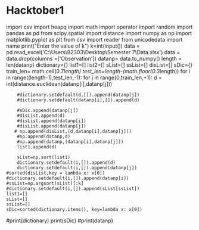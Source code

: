 # Hacktober1
import csv
import heapq
import math
import operator
import random
import pandas as pd
from scipy.spatial import distance
import numpy as np
import matplotlib.pyplot as plt
from csv import reader
from unicodedata import name
print("Enter the value of k")
k=int(input())
data = pd.read_excel('C:\\Users\\92303\\Desktop\\Semester 7\\Data.xlsx')
data = data.drop(columns =['Observation'])
datanp= data.to_numpy()
length = len(datanp)
dictionary={}
list1=[]
list2=[]
sList=[]
ssList=[]
disList=[]
sDic={}
train_len= math.ceil(0.7*length)
test_len=length-(math.floor(0.3*length))
for i in range((length-1),test_len,-1):
    for j in range(0,train_len,+1):
        d = int(distance.euclidean(datanp[i],datanp[j]))
        
        #dictionary.setdefault(d,[]).append(datanp[j])
        #dictionary.setdefault(datanp[i],[]).append(d)

        #sDic.append(datanp[j])
        #disList.append(d)
        #disList.append(datanp[i])
        #disList.append(datanp[j])
       # np.append(disList,(d,datanp[i],datanp[j]))
        #np.append(datanp,d)
        #np.append(datanp,(datanp[i],datanp[j]))
        list1.append(d)
        
        sList=np.sort(list1)
        dictionary.setdefault(i,[]).append(d)
        dictionary.setdefault(i,[]).append(datanp[j])  
    #sorted(disList,key = lambda x: x[0])
    #dictionary.setdefault(i,[]).append(datanp[i]) 
    #ssList=np.argsort(sList)[:k]
    #dictionary.setdefault(i,[]).append(sList[ssList])
    list1=[]
    sList=[]
    ssList=[]
    sDic=sorted(dictionary.items(), key=lambda x: x[0])
#print(dictionary)
print(sDic)
#print(datanp)

    

